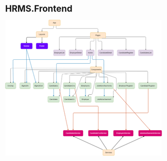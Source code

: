 # HRMS.Frontend

<img src="https://github.com/sumeyyeyegen/HRMS.Frontend/blob/main/src/assets/images/HrmsDiagram.png"/>
